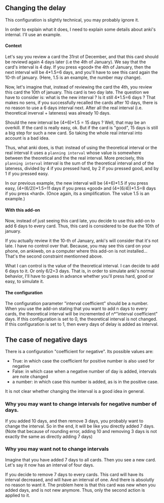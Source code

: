 ## Changing the delay

This configuration is slightly technical, you may probably ignore
it. 

In order to explain what it does, I need to explain some details about
anki's internal. I'll use an example.
#### Context 

Let's say you review a card the 31rst of December, and that this card
should be reviewd again 4 days later (i.e the 4th of January). We say
that the card's interval is 4 day. If you press «good» the 4th of
January, then the next interval will be 4*1.5=6 days, and you'll have
to see this card again the 10-th of january. (Here, 1.5 is an example,
the number may change).

Now, let's imagine that, instead of reviewing the card the 4th, you
review this card the 10th of january. This card is two day late. The
question we have to consider is: what is the new interval ? Is it
still 4*1.5=6 days ? That makes no sens, if you successfully recalled
the cards after 10 days, there is no reason to use a 6 days interval
next. After all the real interval (i.e. theoretical inverval +
lateness) was already 10 days.

Should the new interval be (4+6)*1.5 = 15 days ? Well, that may be an
overkill. If the card is really easy, ok. But if the card is "good",
15 days is still a big step for such a new card. So taking the whole
real interval into account is a bad idea.

Thus, what anki does, is that: instead of using the theoretical
interval or the real interval  it uses a ```planning interval``` whose
value is somewhere between the theoretical and the the real
interval. More precisely, this ```planning interval``` interval is the
sum of the theoretical interval and of the lateness, divided by 4 if
you pressed hard, by 2 if you pressed good, and by 1 if you pressed
easy. 

In our previous example, the new interval will be (4+6)*1.5 if you
press easy, (4+(6/2))*1.5=11 days if you press «good» and
(4+(6/4))*1.5=8 days if you press «hard». (Once again, its a
simplification. The value 1.5 is an example.)

#### With this add-on
Now, instead of just seeing this card late, you decide to use this
add-on to add 6 days to every card. Thus, this card is considered to
be due the 10th of january.

If you actually review it the 10-th of January, anki's will consider
that it's not late. I have no control over that. Because, you may see
this card on your phone, on ankiweb, on a computer where this add-on
is not installed... That's the second constraint mentionned above.

What I can control is the value of the theoretical interval. I can
decide to add 6 days to it. Or only 6/2=3 days. That is, in order to
simulate anki's normal behavior, I'll have to guess in advance whether
you'll press hard, good or easy, to simulate it.


#### The configuration
The configuration parameter "interval coefficient" should be a
number. When you use the add-on stating that you want to add n days to
every cards, the theoretical interval will be incremented of
n*"interval coefficient" days. If this configuration is set to 0, the
theoretical interval is not changed. If this configuration is set to
1, then every days of delay is added as interval.


## The case of negative days

There is a configuration "coefficient for negative". Its possible values
are:
* True: in which case the coefficient for positive number is also used
  for negative
* False: in which case when a negative number of day is added,
  intervals are note changed
* a number: in which case this number is added, as is in the positive
  case.

It is not clear whether changing the interval is a good idea in
general.

### Why you may want to change intervals for negative number of days.

If you added 10 days, and then remove 3 days, you probably want to
change the interval. So in the end, it will be like you directly added
7 days. (Note that because of rounding error, adding 10 and removing 3
days is not exactly the same as directly adding 7 days)

### Why you may want not to change intervals

Imagine that you have added 7 days to all cards.
Then you see a new card. Let's say it now has an interval of four
days.

If you decide to remove 7 days to every cards. This card will have its
interval decreased, and will have an interval of one. And there is
absolutly no reason to want it. The problem here is that this card was
new when you added days, and is not new anymore. Thus, only the second
action is applied to it.